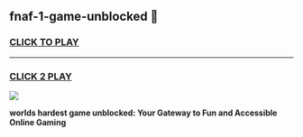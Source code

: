 
## fnaf-1-game-unblocked 👋
<h3>
<a href="https://premium.freeplayer.one?title=fnaf-1-game-unblocked&ref=14F">CLICK TO PLAY</a></h3>
<hr>

<h3>
<a href="https://premium.freeplayer.one?title=fnaf-1-game-unblocked&ref=14F">CLICK 2 PLAY</a>
  
</h3>

<a href="https://premium.freeplayer.one?title=fnaf-1-game-unblocked&ref=12F/"><img src="https://clearcache.store/games.png"></a>


**worlds hardest game unblocked: Your Gateway to Fun and Accessible Online Gaming**

